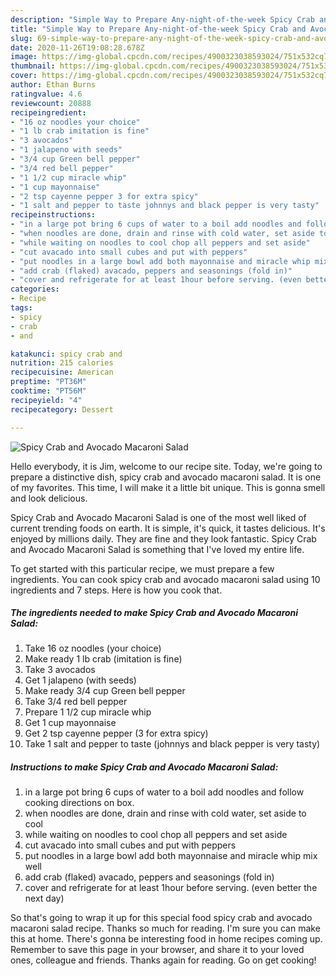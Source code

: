 ```yaml
---
description: "Simple Way to Prepare Any-night-of-the-week Spicy Crab and Avocado Macaroni Salad"
title: "Simple Way to Prepare Any-night-of-the-week Spicy Crab and Avocado Macaroni Salad"
slug: 69-simple-way-to-prepare-any-night-of-the-week-spicy-crab-and-avocado-macaroni-salad
date: 2020-11-26T19:08:28.678Z
image: https://img-global.cpcdn.com/recipes/4900323038593024/751x532cq70/spicy-crab-and-avocado-macaroni-salad-recipe-main-photo.jpg
thumbnail: https://img-global.cpcdn.com/recipes/4900323038593024/751x532cq70/spicy-crab-and-avocado-macaroni-salad-recipe-main-photo.jpg
cover: https://img-global.cpcdn.com/recipes/4900323038593024/751x532cq70/spicy-crab-and-avocado-macaroni-salad-recipe-main-photo.jpg
author: Ethan Burns
ratingvalue: 4.6
reviewcount: 20888
recipeingredient:
- "16 oz noodles your choice"
- "1 lb crab imitation is fine"
- "3 avocados"
- "1 jalapeno with seeds"
- "3/4 cup Green bell pepper"
- "3/4 red bell pepper"
- "1 1/2 cup miracle whip"
- "1 cup mayonnaise"
- "2 tsp cayenne pepper 3 for extra spicy"
- "1 salt and pepper to taste johnnys and black pepper is very tasty"
recipeinstructions:
- "in a large pot bring 6 cups of water to a boil add noodles and follow cooking directions on box."
- "when noodles are done, drain and rinse with cold water, set aside to cool"
- "while waiting on noodles to cool chop all peppers and set aside"
- "cut avacado into small cubes and put with peppers"
- "put noodles in a large bowl add both mayonnaise and miracle whip mix well"
- "add crab (flaked) avacado, peppers and seasonings (fold in)"
- "cover and refrigerate for at least 1hour before serving. (even better the next day)"
categories:
- Recipe
tags:
- spicy
- crab
- and

katakunci: spicy crab and 
nutrition: 215 calories
recipecuisine: American
preptime: "PT36M"
cooktime: "PT56M"
recipeyield: "4"
recipecategory: Dessert

---
```



![Spicy Crab and Avocado Macaroni Salad](https://img-global.cpcdn.com/recipes/4900323038593024/751x532cq70/spicy-crab-and-avocado-macaroni-salad-recipe-main-photo.jpg)

Hello everybody, it is Jim, welcome to our recipe site. Today, we're going to prepare a distinctive dish, spicy crab and avocado macaroni salad. It is one of my favorites. This time, I will make it a little bit unique. This is gonna smell and look delicious.



Spicy Crab and Avocado Macaroni Salad is one of the most well liked of current trending foods on earth. It is simple, it's quick, it tastes delicious. It's enjoyed by millions daily. They are fine and they look fantastic. Spicy Crab and Avocado Macaroni Salad is something that I've loved my entire life.


To get started with this particular recipe, we must prepare a few ingredients. You can cook spicy crab and avocado macaroni salad using 10 ingredients and 7 steps. Here is how you cook that.

<!--inarticleads1-->

##### The ingredients needed to make Spicy Crab and Avocado Macaroni Salad:

1. Take 16 oz noodles (your choice)
1. Make ready 1 lb crab (imitation is fine)
1. Take 3 avocados
1. Get 1 jalapeno (with seeds)
1. Make ready 3/4 cup Green bell pepper
1. Take 3/4 red bell pepper
1. Prepare 1 1/2 cup miracle whip
1. Get 1 cup mayonnaise
1. Get 2 tsp cayenne pepper (3 for extra spicy)
1. Take 1 salt and pepper to taste (johnnys and black pepper is very tasty)




<!--inarticleads2-->

##### Instructions to make Spicy Crab and Avocado Macaroni Salad:

1. in a large pot bring 6 cups of water to a boil add noodles and follow cooking directions on box.
1. when noodles are done, drain and rinse with cold water, set aside to cool
1. while waiting on noodles to cool chop all peppers and set aside
1. cut avacado into small cubes and put with peppers
1. put noodles in a large bowl add both mayonnaise and miracle whip mix well
1. add crab (flaked) avacado, peppers and seasonings (fold in)
1. cover and refrigerate for at least 1hour before serving. (even better the next day)




So that's going to wrap it up for this special food spicy crab and avocado macaroni salad recipe. Thanks so much for reading. I'm sure you can make this at home. There's gonna be interesting food in home recipes coming up. Remember to save this page in your browser, and share it to your loved ones, colleague and friends. Thanks again for reading. Go on get cooking!
